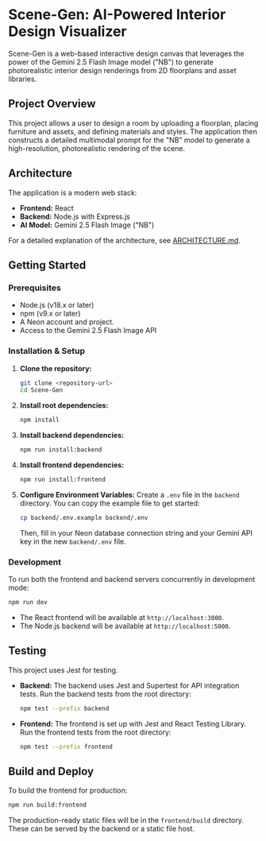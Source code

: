 # Scene-Gen: AI-Powered Interior Design Visualizer

Scene-Gen is a web-based interactive design canvas that leverages the power of the Gemini 2.5 Flash Image model ("NB") to generate photorealistic interior design renderings from 2D floorplans and asset libraries.

## Project Overview

This project allows a user to design a room by uploading a floorplan, placing furniture and assets, and defining materials and styles. The application then constructs a detailed multimodal prompt for the "NB" model to generate a high-resolution, photorealistic rendering of the scene.

## Architecture

The application is a modern web stack:

*   **Frontend:** React
*   **Backend:** Node.js with Express.js
*   **AI Model:** Gemini 2.5 Flash Image ("NB")

For a detailed explanation of the architecture, see [ARCHITECTURE.md](ARCHITECTURE.md).

## Getting Started

### Prerequisites

*   Node.js (v18.x or later)
*   npm (v9.x or later)
*   A Neon account and project.
*   Access to the Gemini 2.5 Flash Image API

### Installation & Setup

1.  **Clone the repository:**
    ```bash
    git clone <repository-url>
    cd Scene-Gen
    ```

2.  **Install root dependencies:**
    ```bash
    npm install
    ```

3.  **Install backend dependencies:**
    ```bash
    npm run install:backend
    ```

4.  **Install frontend dependencies:**
    ```bash
    npm run install:frontend
    ```

5.  **Configure Environment Variables:**
    Create a `.env` file in the `backend` directory. You can copy the example file to get started:
    ```bash
    cp backend/.env.example backend/.env
    ```
    Then, fill in your Neon database connection string and your Gemini API key in the new `backend/.env` file.

### Development

To run both the frontend and backend servers concurrently in development mode:

```bash
npm run dev
```

*   The React frontend will be available at `http://localhost:3000`.
*   The Node.js backend will be available at `http://localhost:5000`.

## Testing

This project uses Jest for testing.

*   **Backend:** The backend uses Jest and Supertest for API integration tests. Run the backend tests from the root directory:
    ```bash
    npm test --prefix backend
    ```
*   **Frontend:** The frontend is set up with Jest and React Testing Library. Run the frontend tests from the root directory:
    ```bash
    npm test --prefix frontend
    ```

## Build and Deploy

To build the frontend for production:

```bash
npm run build:frontend
```

The production-ready static files will be in the `frontend/build` directory. These can be served by the backend or a static file host.
